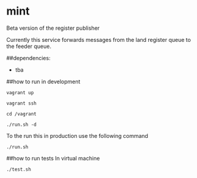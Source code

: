 # mint
Beta version of the register publisher

Currently this service forwards messages from the land register queue
to the feeder queue.

##dependencies:
- tba

##how to run in development

```
vagrant up
```

```
vagrant ssh
```

```
cd /vagrant
```

```
./run.sh -d
```

To the run this in production use the following command

```
./run.sh
```

##how to run tests
In virtual machine

```
./test.sh
```
